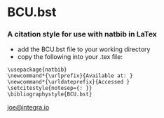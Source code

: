 # BCU.bst
### A citation style for use with natbib in LaTex


- add the BCU.bst file to your working directory
- copy the following into your .tex file: 

```
\usepackage{natbib}
\newcommand*{\urlprefix}{Available at: }
\newcommand*{\urldateprefix}{Accessed }
\setcitestyle{notesep={: }}
\bibliographystyle{BCU.bst}
```


joe@integra.io
